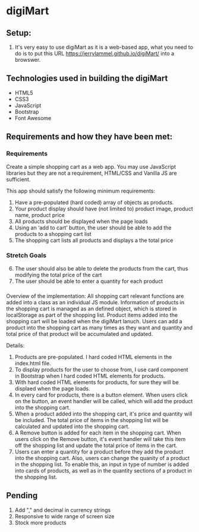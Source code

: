 # digiMart

## Setup:
1. It's very easy to use digiMart as it is a web-based app, what you need to do is to put this URL https://jerrylammel.github.io/digiMart/ into a browswer.

## Technologies used in building the digiMart
- HTML5
- CSS3
- JavaScript
- Bootstrap
- Font Awesome

## Requirements and how they have been met:
### Requirements
Create a simple shopping cart as a web app. You may use JavaScript
libraries but they are not a requirement, HTML/CSS and Vanilla JS are
sufficient.  

This app should satisfy the following minimum requirements:  

1. Have a pre-populated (hard coded) array of objects as products.
2. Your product display should have (not limited to) product image,
product name, product price
3. All products should be displayed when the page loads
4. Using an ‘add to cart’ button, the user should be able to add the
products to a shopping cart list
5. The shopping cart lists all products and displays a the total price  

### Stretch Goals
6. The user should also be able to delete the products from the cart, thus
modifying the total price of the cart
7. The user should be able to enter a quantity for each product  

###
Overview of the implementation:
All shopping cart relevant functions are added into a class as an individual JS module.
Information of products in the shopping cart is managed as an defined object, which is stored in localStorage as part of the shopping list.
Product items added into the shopping cart will be loaded when the digiMart lanuch.
Users can add a product into the shopping cart as many times as they want and quantity and total price of that product will be accumulated and updated.

Details:
1. Products are pre-populated. I hard coded HTML elements in the index.html file.
2. To display products for the user to choose from, I use card component in Bootstrap when I hard coded HTML elements for products.
3. With hard coded HTML elements for products, for sure they will be displaed when the page loads.
4. In every card for products, there is a button element. When users click on the button, an event handler will be called, which will add the product into the shopping cart.
5. When a product added into the shopping cart, it's price and quantity will be included. The total price of items in the shopping list will be calculated and updated into the shopping cart.
6. A Remove button is added for each item in the shopping cart. When users click on the Remove button, it's event handler will take this item off the shopping list and update the total price of items in the cart.
7. Users can enter a quantity for a product before they add the product into the shopping cart. Also, users can change the quanity of a product in the shopping list. To enable this, an input in type of number is added into cards of products, as well as in the quantity sections of a product in the shopping list.

## Pending
1. Add "," and decimal in currency strings
2. Responsive to wide range of screen size
3. Stock more products